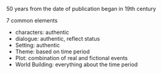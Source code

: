 50 years from the date of publication
began in 19th century

7 common elements
- characters: authentic
- dialogue: authentic, reflect status
- Setting: authentic
- Theme: based on time period
- Plot: combination of real and fictional events
- World Building: everything about the time period